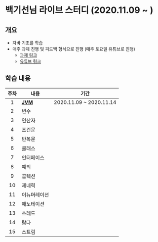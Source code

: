 # 백기선님 라이브 스터디 (2020.11.09 ~ )

## 개요
- 자바 기초를 학습
- 매주 과제 진행 및 피드백 형식으로 진행 (매주 토요일 유튜브로 진행)
  - [과제 링크](https://github.com/whiteship/live-study/issues)
  - [유튜브 링크](https://www.youtube.com/watch?v=peEXNN-oob4)

## 학습 내용
| 주차 | 내용         | 기간                    |
| :--: | ------------ | ----------------------- |
|  1   | [**JVM**](https://github.com/hanull/java-study/blob/master/log/week1/week1.md)          | 2020.11.09 ~ 2020.11.14 |
|  2   | 변수         |                         |
|  3   | 연산자       |                         |
|  4   | 조건문       |                         |
|  5   | 반복문       |                         |
|  6   | 클래스       |                         |
|  7   | 인터페이스   |                         |
|  8   | 예외         |                         |
|  9   | 콜렉션       |                         |
|  10  | 제네릭       |                         |
|  11  | 이뉴머레이션 |                         |
|  12  | 애노테이션   |                         |
|  13  | 쓰레드       |                         |
|  14  | 람다         |                         |
|  15  | 스트림       |                         |
